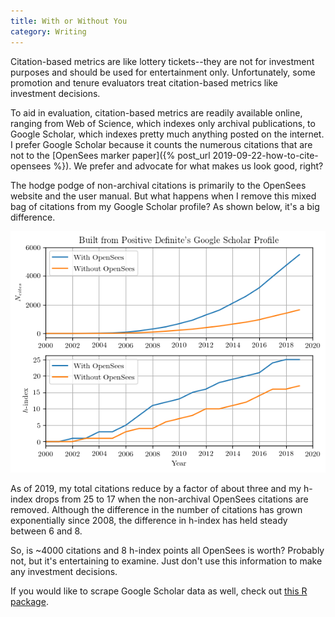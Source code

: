 ```yaml
---
title: With or Without You
category: Writing
---
```


Citation-based metrics are like lottery tickets--they are not for investment
purposes and should be used for entertainment only. Unfortunately, some
promotion and tenure evaluators treat citation-based metrics like investment
decisions.

To aid in evaluation, citation-based metrics are readily available online,
ranging from Web of Science, which indexes only archival publications, to
Google Scholar, which indexes pretty much anything posted on the internet. I
prefer Google Scholar because it counts the numerous citations that are not to
the [OpenSees marker paper]({% post_url 2019-09-22-how-to-cite-opensees %}).
We prefer and advocate for what makes us look good, right?

The hodge podge of non-archival citations is primarily to the OpenSees website
and the user manual. But what happens when I remove this mixed bag of
citations from my Google Scholar profile? As shown below, it's a big difference.

![Comparison of Google Scholar profiles](/assets/images/GSPositiveDefinite.png)

As of 2019, my total citations reduce by a factor of about three and my
h-index drops from 25 to 17 when the non-archival OpenSees citations are
removed. Although the difference in the number of citations has grown
exponentially since 2008, the difference in h-index has held steady between
6 and 8.

So, is ~4000 citations and 8 h-index points all OpenSees is worth? Probably
not, but it's entertaining to examine. Just don't use this information to make
any investment decisions.

If you would like to scrape Google Scholar data as well, check out
[this R package](https://github.com/jkeirstead/scholar).